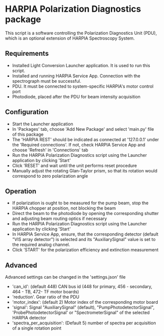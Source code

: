 # HARPIA Polarization Diagnostics package
This script is a software controlling the Polarization Diagnostics Unit (PDU), 
which is an optional extension of HARPIA Spectroscopy System.

## Requirements
 - Installed Light Conversion Launcher application. It is used to run this 
   script.
 - Installed and running HARPIA Service App. Connection with the spectrograph 
   must be successful.
 - PDU. It must be connected to system-specific HARPIA's motor control port
 - Photodiode, placed after the PDU for beam intensity acquisition
 
## Configuration
 - Start the Launcher application
 - In 'Packages' tab, choose 'Add New Package' and select 'main.py' file 
   of this package
 - The 'HARPIA REST' should be indicated as connected at '127.0.0.1' under the
   'Required connections'. If not, check HARPIA Service App and choose 'Refresh'
   in 'Connections' tab
 - Run the HARPIA Polarization Diagnostics script using the Launcher application
   by clicking 'Start'
 - Click 'RESET' and wait until the unit performs reset procedure
 - Manually adjust the rotating Glan-Taylor prism, so that its rotation would
   correspond to zero polarization angle
 
## Operation
 - If polarization is ought to be measured for the pump beam, stop the HARPIA 
   chopper at position, not blocking the beam
 - Direct the beam to the photodiode by opening the corresponding shutter and
   adjusting beam routing optics if necessary
 - Run the HARPIA Polarization Diagnostics script using the Launcher application
   by clicking 'Start'
 - In HARPIA Service App, ensure, that the corresponding detector (default 
   "VIS array detector") is selected and its "AuxiliarySignal" value is set
   to the required analog channel.
 - Click 'START' for the polarization efficiency and extinction measurement
 
## Advanced
Advanced settings can be changed in the 'settings.json' file
 - 'can_id': (default 448) CAN bus id (448 for primary, 456 - secondary, 
   464 - TB, 472- TF motor boards)
 - 'reduction'. Gear ratio of the PDU
 - 'motor_index': (default 2) Motor index of the corresponding motor  board
 - 'signal': Signal "AuxiliarySignal" (default), "PumpPhotodetectorSignal",
   'ProbePhotodetectorSignal' or "SpectrometerSignal" of the selected HARPIA 
   detector
 - 'spectra_per_acquisition': (Default 5) number of spectra per acquisition of
   a single rotation point